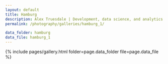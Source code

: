 ```yaml
---
layout: default
title: Hamburg
description: Alex Truesdale | Development, data science, and analytics. Pursuing growth with boundless, interminable curiosity.
permalink: /photography/galleries/hamburg_1/

data_folder: hamburg
data_file: hamburg_1
---
```

{% include pages/gallery.html folder=page.data_folder file=page.data_file %}
